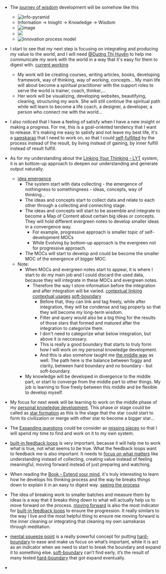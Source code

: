 - The [journey of wisdom](<journey of wisdom.md>) development will be somehow like this
    - ![Info-pyramid](https://forum.obsidian.md/uploads/default/original/2X/f/fc9fd08e9f2c29e537b8ce41dcbf4fa16b08fffa.png)
    - Information -> Inisght -> Knowledge -> Wisdom
    - ![image](https://forum.obsidian.md/uploads/default/original/2X/6/6319a25e71dedae4e55fb15e7f98d682da9312d9.jpeg)
    - ![](https://forum.obsidian.md/uploads/default/original/2X/e/eb6fc396f10129e836a95b9ee549b506430830a3.jpeg)
    - ![Innovation process model](https://forum.obsidian.md/uploads/default/original/2X/a/adc7f3ee06e5997cefbe659c6f5ff8596419054c.jpeg)
- I start to see that my next step is focusing on integrating and producing my value to the world, and I will need [@Dương Thị Huyền](<@Dương Thị Huyền.md>) to help me communicate my work with the world in a way that it's easy for them to digest with. [current working](<current working.md>)
    - My work will be creating courses, writing articles, books, developing framework, way of thinking, way of working, concepts... My main life will about become a spiritual practitioner with the support roles to serve the world is trainer, coach, thinker,...
    - Her work will be visualizing, developing websites, beautifying, clearing, structuring my work. She will still continue the spiritual path while will learn to become a life coach, a designer, a developer, a person who connect me with the world...
- I also noticed that I have a feeling of satisfy when I have a new insight or making a progress. For me, this is a goal-oriented tendency that I want to release. It's making me easy to satisfy and not leave my best life, it's a [samskaras](<samskaras.md>) that I need to work on, so that I could [self-fulfilled](<self-fulfilled.md>) by the process instead of the result, by living instead of gaining, by inner fulfill instead of result fulfill.
- As for my understanding about the [Linking Your Thinking - LYT](<Linking Your Thinking - LYT.md>) system, it is an bottom-up approach to deepen our understanding and generate output naturally.
    - [idea emergence](<idea emergence.md>)
        - The system start with data collecting - the emergence of nothingness to somethingness - ideas, concepts, way of thinking...
        - The ideas and concepts start to collect data and relate to each other through a collecting and connecting stage.
        - The ideas and concepts will start to be assemble and integrate to become a Map of Content about certain big ideas or concepts. They will hold different evergreen notes to develop smaller ideas in a convergence way.
            - For example, progressive approach is smaller topic of self-development MOCs
            - While Evolving by bottom-up approach is the evergreen not for progressive approach.
        - The MOCs will start to develop and could be become the smaller MOC of the emergence of bigger MOC.
    - Note:
        - When MOCs and evergreen notes start to appear, it is where I start to do my main job and I could discard the used data, because they will integrate in these MOCs and evergreen notes. 
            - Therefore the way I store information before the integration and after integration will be varied. [contextual linking](<contextual linking.md>) [contextual usages](<contextual usages.md>) [soft-boundary](<soft-boundary.md>)
                - Before that, they can link and tag freely, while after integration, they will be condense and tag properly so that they will become my long-term wisdom.
                - Filter and query would also be a big thing for the results of those stars that formed and matured after the integration to categorize them. 
                - I don't need to categorize what below integration, but above it is neccessary.
                - This is really a good boundary that starts to truly form how I will work on my personal knowledge development. 
                - And this is also somehow taught me [the middle way](<the middle way.md>) as well. The path here is the balance between foggy and clarity, between hard boundary and no boundary - but soft-boundary.
        - My knowledge will be developed in divergence to the middle part, or start to converge from the middle part to other things. My job is learning to flow freely between this middle and be flexible to develop myself.
- My focus for next week will be learning to work on the middle phase of my [personal knowledge development](<personal knowledge development.md>). This phase or stage could be called as [star formation](<star formation.md>) as this is the stage that the star could start to form its civilization or merge with other star to become a bigger star...
- The [Expanding questions](<Expanding questions.md>) could be consider as [missing pieces](<missing pieces.md>) so that I will spend my time to find and work on it to my own system.
- [built-in feedback loops](<built-in feedback loops.md>) is very important, because it will help me to work what is true, not what seems to be true. What the feedback loops want to feedback me is also important. It needs to [focus on what matters](<focus on what matters.md>) like understanding instead of collecting, creating value instead of feeling meaningful, moving forward instead of just preparing and watching.
- When reading the [Book - Extend your mind](<Book - Extend your mind.md>), it's truly interesting to learn how he develops his thinking process and the way he breaks things down to explain it in an easy to digest way. [seeing the process](<seeing the process.md>)
- The idea of breaking work to smaller batches and measure them by ideas is a way that it breaks thing down to what will actually help us to move forward on the process. [moving forward](<moving forward.md>) is also the most indicator for [built-in feedback loops](<built-in feedback loops.md>) to ensure the progression. It really similars to the way I live and the most helpful thing to ensure me moving forward is the inner cleaning or integrating that cleaning my own samskaras through meditation. 
- [mental squeeze point](<mental squeeze point.md>) is a really powerful concept for putting [hard-boundary](<hard-boundary.md>) to ease and make us focus on what’s important, while it is act as an indicator when we need to start to break the boundary and expand it to something else. [soft-boundary](<soft-boundary.md>) can’t find early, it’s the result of many tested [hard-boundary](<hard-boundary.md>) that got expand eventually.

- 
